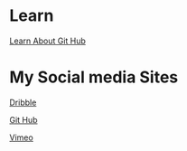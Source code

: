 # Learn 

[Learn About Git Hub
](https://lab.github.com/)


# My Social media Sites
[Dribble](https://dribbble.com/Anees101) 

[Git Hub](https://github.com/Anees101) 

[Vimeo](https://vimeo.com/Anees) 

